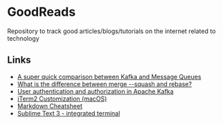 # GoodReads
Repository to track good articles/blogs/tutorials on the internet related to technology


## Links

- [A super quick comparison between Kafka and Message Queues](https://hackernoon.com/a-super-quick-comparison-between-kafka-and-message-queues-e69742d855a8) <br>
- [What is the difference between merge --squash and rebase?](https://stackoverflow.com/questions/2427238/what-is-the-difference-between-merge-squash-and-rebase) <br>
- [User authentication and authorization in Apache Kafka](https://developer.ibm.com/components/kafka/tutorials/kafka-authn-authz/) <br>
- [iTerm2 Customization (macOS)](https://gist.github.com/kevin-smets/8568070) <br>
- [Markdown Cheatsheet](https://github.com/adam-p/markdown-here/wiki/Markdown-Cheatsheet#lines) <br>
- [Sublime Text 3 - integrated terminal](https://stackoverflow.com/questions/31439023/sublime-text-3-integrated-terminal)<br>
